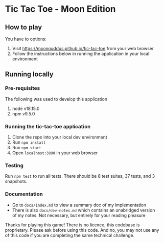 # Tic Tac Toe - Moon Edition

## How to play

You have to options:

1. Visit https://moonquddus.github.io/tic-tac-toe from your web browser
2. Follow the instructions below in running the application in your local environment

## Running locally

### Pre-requisites

The following was used to develop this application

1. node v18.15.0
2. npm v9.5.0

### Running the tic-tac-toe application

1. Clone the repo into your local dev environment
2. Run `npm install`
3. Run `npm start`
4. Open `localhost:3000` in your web browser

### Testing

Run `npm test` to run all tests. There should be 8 test suites, 37 tests, and 3 snapshots.

### Documentation

- Go to `docs/index.md` to view a summary doc of my implementation
- There is also `docs/dev-notes.md` which contains an unabridged version of my notes. Not necessary, but entirely for your reading pleasure

Thanks for playing this game! There is no licence, this codebase is proprietary. Please ask before using this code. And no, you may not use any of this code if you are completing the same technical challenge.

